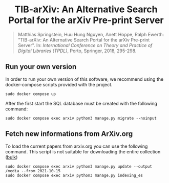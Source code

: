 <div align="center">    
 
# TIB-arXiv: An Alternative Search Portal for the arXiv Pre-print Server  
</div>

> Matthias Springstein, Huu Hung Nguyen, Anett Hoppe, Ralph Ewerth:
"TIB-arXiv: An Alternative Search Portal for the arXiv Pre-print Server".
In: *International Conference on Theory and Practice of Digital Libraries (TPDL)*, Porto, Springer, 2018, 295-298.


## Run your own version

In order to run your own version of this software, we recommend using the docker-compose scripts provided with the project.

```
sudo docker compose up
```

After the first start the SQL database must be created with the following command:

```
sudo docker compose exec arxiv python3 manage.py migrate --noinput  
```


## Fetch new informations from ArXiv.org
To load the current papers from arxiv.org you can use the following command. This script is not suitable for downloading the entire collection ([bulk](https://arxiv.org/help/bulk_data_s3))

```
sudo docker compose exec arxiv python3 manage.py update --output /media --from 2021-10-15
sudo docker compose exec arxiv python3 manage.py indexing_es
```